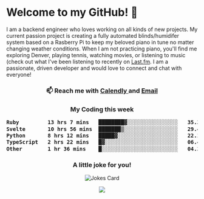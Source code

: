 <h1> Welcome to my GitHub! 👋 </h1>


  I am a backend engineer who loves working on all kinds of new projects. My current passion project is creating a fully automated blinds/humidifer system based on a Rasberry Pi to keep my beloved piano in tune no matter changing weather conditions. When I am not practicing piano, you'll find me exploring Denver, playing tennis, watching movies, or listening to music (check out what I've been listening to recently on [Last.fm](https://www.last.fm/user/mballa000). I am a passionate, driven developer and would love to connect and chat with everyone!

<h3 align = "center"> 📫 Reach me with <a href = "https://calendly.com/msbrandt00/30min"> Calendly </a> and <a href="mailto:msbrandt00@gmail.com">Email</a> 
 </h3>


 
<div align = "center"
[![Anurag's GitHub stats](https://github-readme-stats.vercel.app/api?username=mbrandt00)](https://github.com/anuraghazra/github-readme-stats)
          </div>
<h3 align="center">
  My Coding this week
<!--START_SECTION:waka-->

```txt
Ruby         13 hrs 7 mins   ████████▓░░░░░░░░░░░░░░░░   35.32 %
Svelte       10 hrs 56 mins  ███████▒░░░░░░░░░░░░░░░░░   29.46 %
Python       8 hrs 12 mins   █████▓░░░░░░░░░░░░░░░░░░░   22.11 %
TypeScript   2 hrs 22 mins   █▓░░░░░░░░░░░░░░░░░░░░░░░   06.41 %
Other        1 hr 36 mins    █░░░░░░░░░░░░░░░░░░░░░░░░   04.34 %
```

<!--END_SECTION:waka-->

### A little joke for you!

![Jokes Card](https://readme-jokes.vercel.app/api?hideBorder)

<a href="https://www.linkedin.com/in/mbrandt00/"><img src="https://img.shields.io/badge/linkedin-%230077B5.svg?&style=for-the-badge&logo=linkedin&logoColor=white" /></a>
